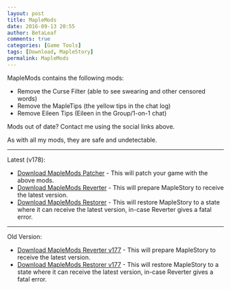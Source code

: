 ```yaml
---
layout: post
title: MapleMods
date: 2016-09-13 20:55
author: BetaLeaf
comments: true
categories: [Game Tools]
tags: [Download, MapleStory]
permalink: MapleMods
---
```


MapleMods contains the following mods:  
  
  - Remove the Curse Filter (able to see swearing and other censored words)  
  - Remove the MapleTips (the yellow tips in the chat log)  
  - Remove Eileen Tips (Eileen in the Group/1-on-1 chat)  

Mods out of date? Contact me using the social links above.

As with all my mods, they are safe and undetectable.  

---  

Latest (v178):

  - [<i class="fa fa-download"></i> Download MapleMods Patcher](https://github.com/BetaLeaf/betaleaf.github.com/releases/download/3/MapleMods.Install.exe) - This will patch your game with the above mods.  
  - [<i class="fa fa-download"></i> Download MapleMods Reverter](https://github.com/BetaLeaf/betaleaf.github.com/releases/download/3/MapleMods.Revert.exe) - This will prepare MapleStory to receive the latest version.  
  - [<i class="fa fa-download"></i> Download MapleMods Restorer](https://github.com/BetaLeaf/betaleaf.github.com/releases/download/3/MapleMods.Restore.exe) - This will restore MapleStory to a state where it can receive the latest version, in-case Reverter gives a fatal error.  

---  

Old Version:

  - [<i class="fa fa-download"></i> Download MapleMods Reverter v177](https://github.com/BetaLeaf/betaleaf.github.com/releases/download/3/MapleMods.Revert.177.exe) - This will prepare MapleStory to receive the latest version. 
  - [<i class="fa fa-download"></i> Download MapleMods Restorer v177](https://github.com/BetaLeaf/betaleaf.github.com/releases/download/3/MapleMods.Restore.177.exe) - This will restore MapleStory to a state where it can receive the latest version, in-case Reverter gives a fatal error.  
